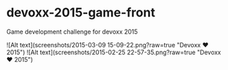 # devoxx-2015-game-front
Game development challenge for devoxx 2015

![Alt text](screenshots/2015-03-09 15-09-22.png?raw=true "Devoxx ♥ 2015")
![Alt text](screenshots/2015-02-25 22-57-35.png?raw=true "Devoxx ♥ 2015")
